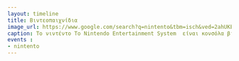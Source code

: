 ```yaml
---
layout: timeline 
title: Βιντεοπαιχνίδια 
image_url: https://www.google.com/search?q=nintento&tbm=isch&ved=2ahUKEwj38rSKx6n7AhVIt6QKHeXoCH8Q2-cCegQIABAA&oq=nintento&gs_lcp=CgNpbWcQARgAMgUIABCABDIFCAAQgAQyBAgAEB4yBAgAEB4yBAgAEB4yBAgAEB4yBAgAEB4yBAgAEB4yBAgAEB4yBAgAEB46BAgjECc6BAgAEEM6CggAELEDEIMBEEM6CwgAEIAEELEDEIMBOggIABCABBCxA1DwCFiHFGCqG2gAcAB4AIABjgGIAZUJkgEDMC45mAEAoAEBqgELZ3dzLXdpei1pbWfAAQE&sclient=img&ei=4QtwY7f-LMjukgXl0aP4Bw&bih=843&biw=871
caption: Το νιντέντο Το Nintendo Entertainment System  είναι κονσόλα βιντεοπαιχνιδιών 8-bit, που κυκλοφόρησε στη βόρεια Αμερική το 1985, και στην Ευρώπη μεταξύ 1986 και 1987. Η κονσόλα κυκλοφόρησε αρχικά στην Ιαπωνία, ως Family Computer  το 1983. Θεωρείται η καλύτερη κονσόλα της εποχής της. Με το NES, η Nintendo υιοθέτησε ένα επιχειρηματικό μοντέλο χαμηλών προδιαγραφών, με το οποίο αδειοδότησε τρίτους προγραμματιστές ώστε να παράγουν και να διανέμουν τίτλους για την κονσόλ.Το NES κυκλοφόρησε ως πακέτο μαζί με το Super Mario Bros., ένα από τα παιχνίδια με τις μεγαλύτερες πωλήσεις όλων των εποχών, και κυκλοφόρησαν σε αυτό τα πιο δημοφιλή arcade παιχνίδια της Nintendo.
events :
- nintento 
---
```

